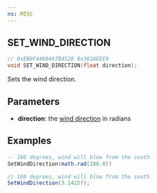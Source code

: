 ```yaml
---
ns: MISC
---
```

## SET_WIND_DIRECTION

```c
// 0xEB0F4468467B4528 0x381AEEE9
void SET_WIND_DIRECTION(float direction);
```

Sets the wind direction.

## Parameters
* **direction**: the [wind direction](https://en.wikipedia.org/wiki/Wind_direction) in radians

## Examples
```lua
-- 180 degrees, wind will blow from the south
SetWindDirection(math.rad(180.0))
```

```cs
// 180 degrees, wind will blow from the south
SetWindDirection(3.1415f);
```
